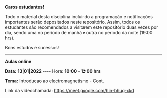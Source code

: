 **Caros estudantes!**

Todo o material desta disciplina incluindo a programação e notificações importantes serão depositados neste repositório. Assim, todos os estudantes são recomendados a visitarem este repositório duas vezes por dia, sendo uma no periodo de manhã e outra no periodo da noite (19:00 hrs).

Bons estudos e sucessos!

------------------------------------------------------------------------------------------------------
**Aulas online** 

**Data:** **13|01|2022** ---- Hora: **10:00 – 12:00 hrs**

**Tema:** Introducao ao electromagnetismo - Cont.

Link da videochamada: https://meet.google.com/hin-bhug-xkd

